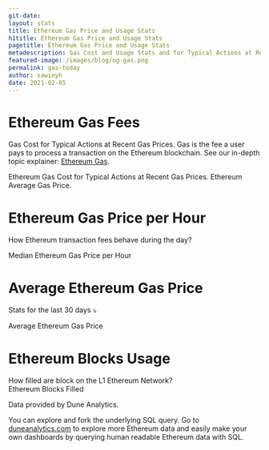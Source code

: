 ```yaml
---
git-date:
layout: stats
title: Ethereum Gas Price and Usage Stats
h1title: Ethereum Gas Price and Usage Stats
pagetitle: Ethereum Gas Price and Usage Stats
metadescription: Gas Cost and Usage Stats and for Typical Actions at Recent Gas Prices. Gas is the fee a user pays to process a transaction on the Ethereum blockchain.
featured-image: /images/blog/og-gas.png
permalink: gas-today
author: sawinyh
date: 2021-02-05
---
```

# Ethereum Gas Fees
Gas Cost for Typical Actions at Recent Gas Prices. Gas is the fee a user pays to process a transaction on the Ethereum blockchain. See our in-depth topic explainer: [Ethereum Gas](/gas).

<object id="obj" data="https://duneanalytics.com/embeds/7872/15688/SkId2E3ajXB83w6Nt4E1TyMfbAX3gHwsmhVRJVst"  style="width:100%;    height: 564px;"  type="text/html">
Ethereum Gas Cost for Typical Actions at Recent Gas Prices. Ethereum Average Gas Price.
</object>


# Ethereum Gas Price per Hour

How Ethereum transaction fees behave during the day?

<object id="obj" data="https://duneanalytics.com/embeds/992/1661/8Ukf7B6zb9vfBV6ZlJMVHWb1xXhm4eT1Z6S4sywI"  style="width:100%;    height: 564px;"  type="text/html">
Median Ethereum Gas Price per Hour
</object>

# Average Ethereum Gas Price

Stats for the last 30 days ⤵️

<object id="obj" data="https://duneanalytics.com/embeds/7898/15742/DIuJ5HQ4sLllAwLjmckEokV4Bxjd93OjcBZWdoti"  style="width:100%;    height: 564px;"  type="text/html">
Average Ethereum Gas Price
</object>

# Ethereum Blocks Usage

How filled are block on the L1 Ethereum Network?  
<object id="obj" data="https://duneanalytics.com/embeds/976/1628/nCchn5OHOSEd8Xs7cLzXi3s0zMSSlHrUIeaBo0gC"  style="width:100%;    height: 564px;"  type="text/html">
Ethereum Blocks Filled
</object>

Data provided by Dune Analytics.

You can explore and fork the underlying SQL query. Go to [duneanalytics.com](https://duneanalytics.com/) to explore more Ethereum data and easily make your own dashboards by querying human readable Ethereum data with SQL.
